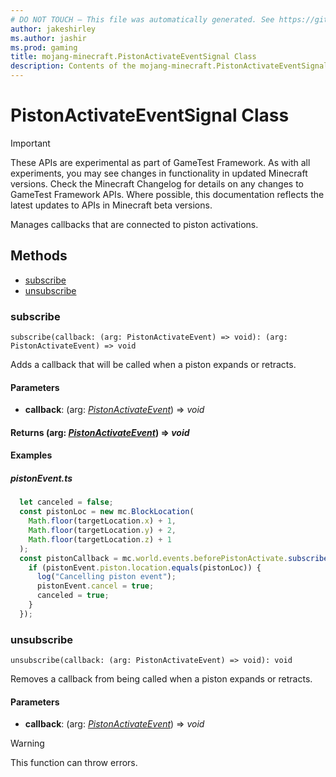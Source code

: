 ```yaml
---
# DO NOT TOUCH — This file was automatically generated. See https://github.com/Mojang/MinecraftScriptingApiDocsGenerator to modify descriptions, examples, etc.
author: jakeshirley
ms.author: jashir
ms.prod: gaming
title: mojang-minecraft.PistonActivateEventSignal Class
description: Contents of the mojang-minecraft.PistonActivateEventSignal class.
---
```

# PistonActivateEventSignal Class
>[!IMPORTANT]
>These APIs are experimental as part of GameTest Framework. As with all experiments, you may see changes in functionality in updated Minecraft versions. Check the Minecraft Changelog for details on any changes to GameTest Framework APIs. Where possible, this documentation reflects the latest updates to APIs in Minecraft beta versions.

Manages callbacks that are connected to piston activations.

## Methods
- [subscribe](#subscribe)
- [unsubscribe](#unsubscribe)
  
### **subscribe**
`
subscribe(callback: (arg: PistonActivateEvent) => void): (arg: PistonActivateEvent) => void
`

Adds a callback that will be called when a piston expands or retracts.
#### **Parameters**
- **callback**: (arg: [*PistonActivateEvent*](PistonActivateEvent.md)) => *void*

#### **Returns** (arg: [*PistonActivateEvent*](PistonActivateEvent.md)) => *void*

#### **Examples**
##### *pistonEvent.ts*
```javascript
  let canceled = false;
  const pistonLoc = new mc.BlockLocation(
    Math.floor(targetLocation.x) + 1,
    Math.floor(targetLocation.y) + 2,
    Math.floor(targetLocation.z) + 1
  );
  const pistonCallback = mc.world.events.beforePistonActivate.subscribe((pistonEvent: mc.BeforePistonActivateEvent) => {
    if (pistonEvent.piston.location.equals(pistonLoc)) {
      log("Cancelling piston event");
      pistonEvent.cancel = true;
      canceled = true;
    }
  });
```
### **unsubscribe**
`
unsubscribe(callback: (arg: PistonActivateEvent) => void): void
`

Removes a callback from being called when a piston expands or retracts.
#### **Parameters**
- **callback**: (arg: [*PistonActivateEvent*](PistonActivateEvent.md)) => *void*
> [!WARNING]
> This function can throw errors.
